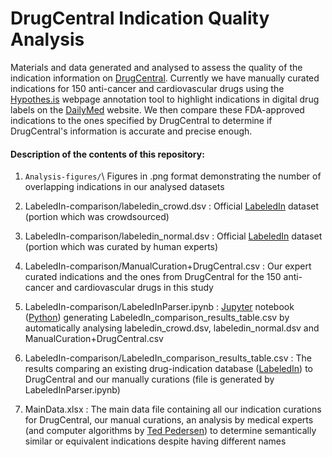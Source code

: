
# DrugCentral Indication Quality Analysis

Materials and data generated and analysed to assess the quality of the indication information on [DrugCentral](http://drugcentral.org/). Currently we have manually curated indications for 150 anti-cancer and cardiovascular drugs using the [Hypothes.is](https://web.hypothes.is/) webpage annotation tool to highlight indications in digital drug labels on the [DailyMed](https://dailymed.nlm.nih.gov) website. We then compare these FDA-approved indications to the ones specified by DrugCentral to determine if DrugCentral's information is accurate and precise enough.

#### Description of the contents of this repository:

1. `Analysis-figures/`\	Figures in .png format demonstrating the number of overlapping indications in our analysed datasets

2. LabeledIn-comparison/labeledin_crowd.dsv							:		Official [LabeledIn](https://ftp.ncbi.nlm.nih.gov/pub/lu/LabeledIn/) dataset (portion which was crowdsourced)

3. LabeledIn-comparison/labeledin_normal.dsv						:		Official [LabeledIn](https://ftp.ncbi.nlm.nih.gov/pub/lu/LabeledIn/) dataset (portion which was curated by human experts)

4. LabeledIn-comparison/ManualCuration+DrugCentral.csv				:		Our expert curated indications and the ones from DrugCentral for the 150 anti-cancer and cardiovascular drugs in this study 

5. LabeledIn-comparison/LabeledInParser.ipynb						:		[Jupyter](http://jupyter.org/) notebook ([Python](https://www.python.org/)) generating LabeledIn_comparison_results_table.csv by automatically analysing  labeledin_crowd.dsv, labeledin_normal.dsv and ManualCuration+DrugCentral.csv

6. LabeledIn-comparison/LabeledIn_comparison_results_table.csv		:		The results comparing an existing drug-indication database ([LabeledIn](https://ftp.ncbi.nlm.nih.gov/pub/lu/LabeledIn/)) to DrugCentral and our manually curations (file is generated by LabeledInParser.ipynb)

7. MainData.xlsx													:		The main data file containing all our indication curations for DrugCentral, our manual curations, an analysis by medical experts (and computer algorithms by [Ted Pedersen](http://www.d.umn.edu/~tpederse/umls-similarity.html)) to determine semantically similar or equivalent indications despite having different names 